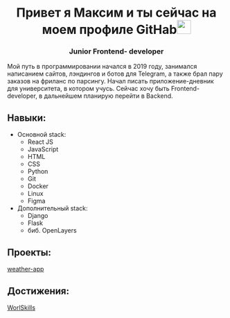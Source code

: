 <h1 align="center">Привет я Максим и ты сейчас на моем профиле GitHab<img src="https://github.com/blackcater/blackcater/raw/main/images/Hi.gif" height="32"/></h1>
<h3 align="center">Junior Frontend- developer</h3>

Мой путь в программировании начался в 2019 году, занимался написанием сайтов, лэндингов и ботов для Telegram, а также брал пару заказов на фриланс по парсингу. Начал писать приложение-дневник для университета, в котором учусь. Сейчас хочу быть Frontend-developer, в дальнейшем планирую перейти в Backend.

## Навыки:

- Основной stack:
  - React JS
  - JavaScript
  - HTML
  - CSS
  - Python
  - Git
  - Docker
  - Linux
  - Figma
- Дополнительный stack:
  - Django
  - Flask
  - биб. OpenLayers

## Проекты:
[weather-app](https://github.com/SilantievMax/weather-app)

## Достижения:
[WorlSkills](https://disk.yandex.ru/d/SrDGvmmwmKgXAgv)

